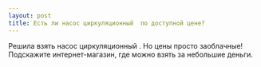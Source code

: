 ```yaml
---
layout: post 
title: Есть ли насос циркуляционный  по доступной цене? 
--- 
```

Решила взять насос циркуляционный . Но цены просто заоблачные! Подскажите интернет-магазин, где можно взять за небольшие деньги. 